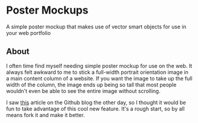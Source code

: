 # Poster Mockups
A simple poster mockup that makes use of vector smart objects for use in your web portfolio

## About
I often time find myself needing simple poster mockup for use on the web. It always felt awkward to me to stick a full-width portrait orientation image in a main content column of a website. If you want the image to take up the full width of the column, the image ends up being so tall that most people wouldn't even be able to see the entire image without scrolling.

I saw [this](https://github.com/blog/1845-psd-viewing-diffing) article on the Github blog the other day, so I thought it would be fun to take advantage of this cool new feature. It's a rough start, so by all means fork it and make it better.
